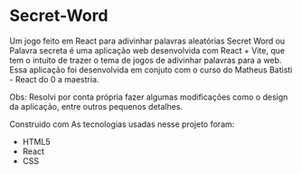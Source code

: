 # Secret-Word

Um jogo feito em React para adivinhar palavras aleatórias Secret Word ou Palavra secreta é uma aplicação web desenvolvida com React + Vite, que tem o intuito de trazer o tema de jogos de adivinhar palavras para a web. Essa aplicação foi desenvolvida em conjuto com o curso do Matheus Batisti - React do 0 a maestria.

Obs: Resolvi por conta própria fazer algumas modificações como o design da aplicação, entre outros pequenos detalhes.

Construido com As tecnologias usadas nesse projeto foram:

- HTML5 
- React 
- CSS


